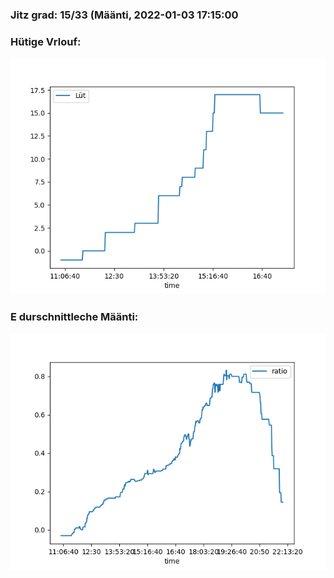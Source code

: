 ### Jitz grad: 15/33 (Määnti, 2022-01-03 17:15:00

### Hütige Vrlouf:
![Graph](Today.png)

### E durschnittleche Määnti:
![Graph](Määnti.png)